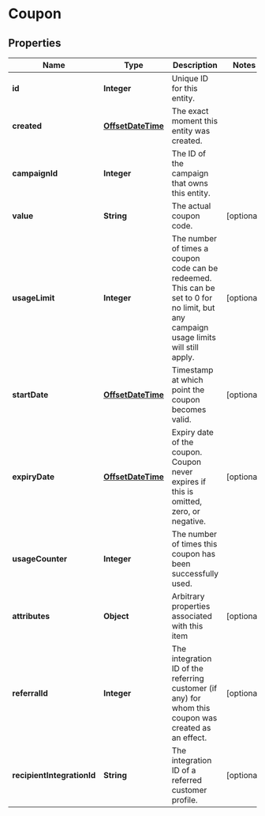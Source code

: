 
# Coupon

## Properties
Name | Type | Description | Notes
------------ | ------------- | ------------- | -------------
**id** | **Integer** | Unique ID for this entity. | 
**created** | [**OffsetDateTime**](OffsetDateTime.md) | The exact moment this entity was created. | 
**campaignId** | **Integer** | The ID of the campaign that owns this entity. | 
**value** | **String** | The actual coupon code. |  [optional]
**usageLimit** | **Integer** | The number of times a coupon code can be redeemed. This can be set to 0 for no limit, but any campaign usage limits will still apply.  |  [optional]
**startDate** | [**OffsetDateTime**](OffsetDateTime.md) | Timestamp at which point the coupon becomes valid. |  [optional]
**expiryDate** | [**OffsetDateTime**](OffsetDateTime.md) | Expiry date of the coupon. Coupon never expires if this is omitted, zero, or negative. |  [optional]
**usageCounter** | **Integer** | The number of times this coupon has been successfully used. | 
**attributes** | **Object** | Arbitrary properties associated with this item |  [optional]
**referralId** | **Integer** | The integration ID of the referring customer (if any) for whom this coupon was created as an effect. |  [optional]
**recipientIntegrationId** | **String** | The integration ID of a referred customer profile. |  [optional]



